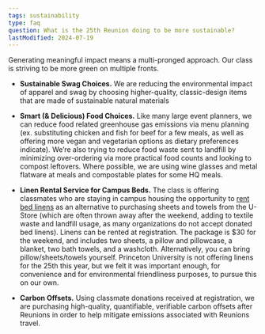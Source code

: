 ```yaml
---
tags: sustainability
type: faq
question: What is the 25th Reunion doing to be more sustainable?
lastModified: 2024-07-19
---
```

Generating meaningful impact means a multi-pronged approach. Our class is striving to be more green on multiple fronts.


- **Sustainable Swag Choices.** We are reducing the environmental impact of apparel and swag by choosing higher-quality, classic-design items that are made of sustainable natural materials <!--(ex. Thousand Fell for shoes and Bella + Canvas for t-shirts) and less plastic “throwaway” items similar to conference tchotchkes, etc.)-->


- **Smart (& Delicious) Food Choices.** Like many large event planners, we can reduce food related greenhouse gas emissions via menu planning (ex. substituting chicken and fish for beef for a few meals, as well as offering more vegan and vegetarian options as dietary preferences indicate). We’re also trying to reduce food waste sent to landfill by minimizing over-ordering via more practical food counts and looking to compost leftovers. Where possible, we are using wine glasses and metal flatware at meals and compostable plates for some HQ meals.


- **Linen Rental Service for Campus Beds.** The class is offering classmates who are staying in campus housing the opportunity to [rent bed linens](https://laundrysolutions.net/industries-served/summer-camp-linens/) as an alternative to purchasing sheets and towels from the U-Store (which are often thrown away after the weekend, adding to textile waste and landfill usage, as many organizations do not accept donated bed linens). Linens can be rented at registration. The package is $30 for the weekend, and includes two sheets, a pillow and pillowcase, a blanket, two bath towels, and a washcloth. Alternatively, you can bring pillow/sheets/towels yourself. Princeton University is not offering linens for the 25th this year, but we felt it was important enough, for convenience and for environmental friendliness purposes, to pursue this on our own.


- **Carbon Offsets.** Using classmate donations received at registration, we are purchasing high-quality, quantifiable, verifiable carbon offsets after Reunions in order to help mitigate emissions associated with Reunions travel.
